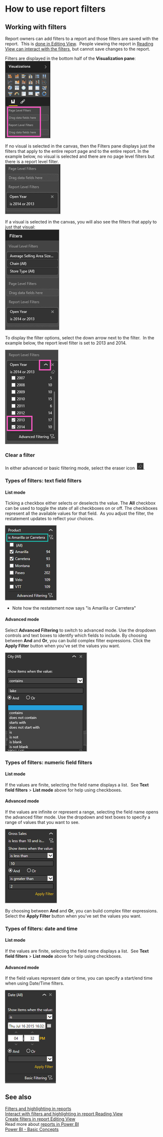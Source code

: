 ﻿<properties
   pageTitle="How to use report filters"
   description="How to use report filters"
   services="powerbi"
   documentationCenter=""
   authors="mihart"
   manager="mblythe"
   editor=""
   tags=""/>

<tags
   ms.service="powerbi"
   ms.devlang="NA"
   ms.topic="article"
   ms.tgt_pltfrm="NA"
   ms.workload="powerbi"
   ms.date="10/16/2015"
   ms.author="mihart"/>

# How to use report filters  

## Working with filters  
Report owners can add filters to a report and those filters are saved with the report.  This is [done in Editing View](powerbi-service-add-a-filter-to-a-report.md).  People viewing the report in [Reading View can interact with the filters](powerbi-service-interact-with-a-report-in-reading-view.md), but cannot save changes to the report.

Filters are displayed in the bottom half of the **Visualization pane**:  
![](media/powerbi-service-how-to-use-a-report-filter/PBI_FilterList.jpg)

If no visual is selected in the canvas, then the Filters pane displays just the filters that apply to the entire report page and to the entire report. In the example below, no visual is selected and there are no page level filters but there is a report level filter.  
![](media/powerbi-service-how-to-use-a-report-filter/PBI_FilterListWithReportFilter.jpg)  

If a visual is selected in the canvas, you will also see the filters that apply to just that visual:  
![](media/powerbi-service-how-to-use-a-report-filter/PBI_FilterListWithReportAndVIsLevelFilters.jpg)

To display the filter options, select the down arrow next to the filter.  In the example below, the report level filter is set to 2013 and 2014. 

![](media/powerbi-service-how-to-use-a-report-filter/PBI_FilterListDropdown.jpg)

### Clear a filter  
 In either advanced or basic filtering mode, select the eraser icon  ![](media/powerbi-service-how-to-use-a-report-filter/PBI_eraserIcon.jpg). 

### Types of filters: text field filters  
#### List mode  
Ticking a checkbox either selects or deselects the value. The **All** checkbox can be used to toggle the state of all checkboxes on or off. The checkboxes represent all the available values for that field.  As you adjust the filter, the restatement updates to reflect your choices. 

![](media/powerbi-service-how-to-use-a-report-filter/PBI_restatement.png)

-   Note how the restatement now says "is Amarilla or Carretera"

#### Advanced mode  
Select **Advanced Filtering** to switch to advanced mode. Use the dropdown controls and text boxes to identify which fields to include. By choosing between **And** and **Or**, you can build complex filter expressions. Click the **Apply Filter** button when you've set the values you want.  

![](media/powerbi-service-how-to-use-a-report-filter/aboutFilters.png)

### Types of filters: numeric field filters  
#### List mode  
If the values are finite, selecting the field name displays a list.  See **Text field filters** &gt; **List mode** above for help using checkboxes.   

#### Advanced mode  
If the values are infinite or represent a range, selecting the field name opens the advanced filter mode. Use the dropdown and text boxes to specify a range of values that you want to see. 

![](media/powerbi-service-how-to-use-a-report-filter/PBI_dropdown-and-text.png)

By choosing between **And** and **Or**, you can build complex filter expressions. Select the **Apply Filter** button when you've set the values you want.

### Types of filters: date and time  
#### List mode  
If the values are finite, selecting the field name displays a list.  See **Text field filters** &gt; **List mode** above for help using checkboxes.   

#### Advanced mode  
If the field values represent date or time, you can specify a start/end time when using Date/Time filters.  

![](media/powerbi-service-how-to-use-a-report-filter/PBI_date-time-filters.png)

## See also  
[Filters and highlighting in reports](powerbi-service-about-filters-and-highlighting-in-reports.md)  
[Interact with filters and highlighting in report Reading View](powerbi-service-interact-with-a-report-in-reading-view.md)  
[Create filters in report Editing View](powerbi-service-add-a-filter-to-a-report.md)  
Read more about [reports in Power BI](powerbi-service-reports.md)  
[Power BI - Basic Concepts](powerbi-service-basic-concepts.md)
